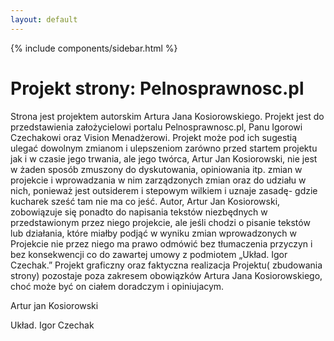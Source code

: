 ```yaml
---
layout: default
---
```


{% include components/sidebar.html %}

  <div class="w3-row w3-padding-64">
    <div class="w3-twothird w3-container">
      <h1 class="w3-text-teal">Projekt strony: Pelnosprawnosc.pl</h1>
      <p>   Strona jest projektem autorskim Artura Jana Kosiorowskiego. Projekt jest do przedstawienia założycielowi portalu Pelnosprawnosc.pl, Panu Igorowi Czechakowi oraz Vision Menadżerowi. Projekt może pod ich sugestią ulegać dowolnym zmianom i ulepszeniom zarówno przed startem projektu jak i w czasie jego trwania, ale jego twórca, Artur Jan Kosiorowski, nie jest w żaden sposób zmuszony do dyskutowania, opiniowania itp. zmian w projekcie i wprowadzania w nim zarządzonych zmian oraz do udziału w nich, ponieważ jest outsiderem i stepowym wilkiem i uznaje zasadę- gdzie kucharek sześć tam nie ma co jeść. Autor, Artur Jan Kosiorowski, zobowiązuje się ponadto do napisania tekstów niezbędnych w przedstawionym przez niego projekcie, ale jeśli chodzi o pisanie tekstów lub działania, które miałby podjąć w wyniku zmian wprowadzonych w Projekcie nie przez niego ma prawo odmówić bez tłumaczenia przyczyn i bez konsekwencji co do zawartej umowy z podmiotem „Układ. Igor Czechak.” Projekt graficzny oraz faktyczna realizacja Projektu( zbudowania strony) pozostaje poza zakresem obowiązków Artura Jana Kosiorowskiego, choć może być on ciałem doradczym i opiniujacym.</p>
    </div>
    <div class="w3-third w3-container">
      <p class="w3-border w3-padding-large w3-padding-32 w3-center">Artur jan Kosiorowski</p>
      <p class="w3-border w3-padding-large w3-padding-64 w3-center">Układ. Igor Czechak</p>
    </div>
  </div>





